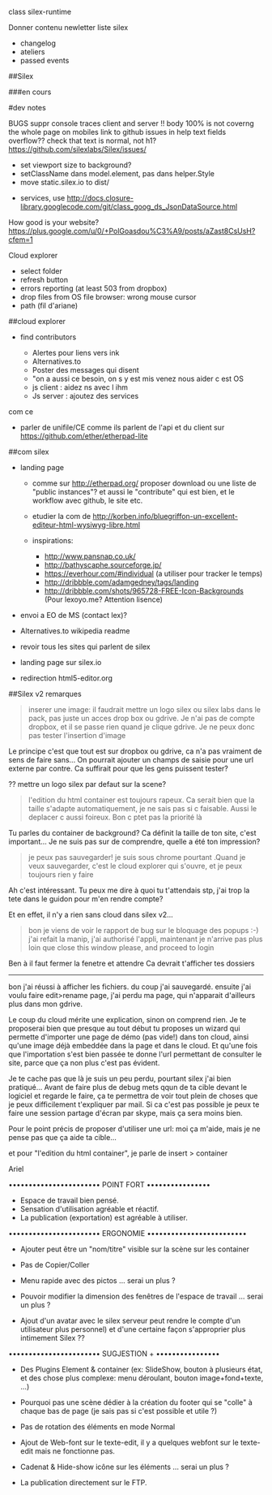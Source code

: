 

class silex-runtime


Donner contenu newletter liste silex
- changelog
- ateliers
- passed events

##Silex

###en cours

#dev notes

BUGS
suppr console traces client and server
!! body 100% is not coverng the whole page on mobiles
link to github issues in help
text fields overflow?? check that text is normal, not h1?
https://github.com/silexlabs/Silex/issues/
* set viewport size to background?
* setClassName dans model.element, pas dans helper.Style
* move static.silex.io to dist/
- services, use http://docs.closure-library.googlecode.com/git/class_goog_ds_JsonDataSource.html

How good is your website?
https://plus.google.com/u/0/+PolGoasdou%C3%A9/posts/aZast8CsUsH?cfem=1


Cloud explorer
* select folder
* refresh button
* errors reporting (at least 503 from dropbox)
* drop files from OS file browser: wrong mouse cursor
* path (fil d'ariane)




##cloud explorer

* find contributors

  * Alertes pour liens vers ink
  * Alternatives.to
  * Poster des messages qui disent
  * "on a aussi ce besoin, on s y est mis venez nous aider c est OS
  * js client : aidez ns avec l ihm
  * Js server : ajoutez des services

com ce

* parler de unifile/CE comme ils parlent de l'api et du client sur https://github.com/ether/etherpad-lite


##com silex

* landing page

  * comme sur http://etherpad.org/ proposer download ou une liste de "public instances"? et aussi le "contribute" qui est bien, et le workflow avec github, le site etc.
  * etudier la com de http://korben.info/bluegriffon-un-excellent-editeur-html-wysiwyg-libre.html
  * inspirations:

    * http://www.pansnap.co.uk/
    * http://bathyscaphe.sourceforge.jp/
    * https://everhour.com/#individual (a utiliser pour tracker le temps)
    * http://dribbble.com/adamgedney/tags/landing
    * http://dribbble.com/shots/965728-FREE-Icon-Backgrounds (Pour lexoyo.me? Attention lisence)


* envoi a EO de MS (contact lex)?
* Alternatives.to wikipedia readme
* revoir tous les sites qui parlent de silex
* landing page sur silex.io
* redirection html5-editor.org


##Silex v2 remarques

> inserer une image: il faudrait mettre un logo silex ou silex labs dans le pack, pas juste un acces drop box ou gdrive. Je n'ai pas de compte dropbox, et il se passe rien quand je clique gdrive. Je ne peux donc pas tester l'insertion d'image

Le principe c'est que tout est sur dropbox ou gdrive, ca n'a pas vraiment de sens de faire sans... On pourrait ajouter un champs de saisie pour une url externe par contre. Ca suffirait pour que les gens puissent tester?

?? mettre un logo silex par defaut sur la scene?

> l'edition du html container est toujours rapeux. Ca serait bien que la taille s'adapte automatiquement, je ne sais pas si c faisable. Aussi le deplacer c aussi foireux. Bon c ptet pas la priorité là

Tu parles du container de background?
Ca définit la taille de ton site, c'est important... Je ne suis pas sur de comprendre, quelle a été ton impression?

> je peux pas sauvegarder! je suis sous chrome pourtant .Quand je veux sauvegarder, c'est le cloud explorer qui s'ouvre, et je peux toujours rien y faire

Ah c'est intéressant. Tu peux me dire à quoi tu t'attendais stp, j'ai trop la tete dans le guidon pour m'en rendre compte?

Et en effet, il n'y a rien sans cloud dans silex v2...


> bon je viens de voir le rapport de bug sur le bloquage des popups :-)
> j'ai refait la manip, j'ai authorisé l'appli, maintenant je n'arrive pas plus loin que close this window please, and proceed to login

Ben à il faut fermer la fenetre et attendre
Ca devrait t'afficher tes dossiers

------------------------------

bon j'ai réussi à afficher les fichiers. du coup j'ai sauvegardé. ensuite j'ai voulu faire edit>rename page, j'ai perdu ma page, qui n'apparait d'ailleurs plus dans mon gdrive.

Le coup du cloud mérite une explication, sinon on comprend rien. Je te proposerai bien que presque au tout début tu proposes un wizard qui permette d'importer une page de démo (pas vide!) dans ton cloud, ainsi qu'une image déjà embeddée dans la page et dans le cloud. Et qu'une fois que l'importation s'est bien passée te donne l'url permettant de consulter le site, parce que ça non plus c'est pas évident.

Je te cache pas que là je suis un peu perdu, pourtant silex j'ai bien pratiqué... Avant de faire plus de debug mets qqun de ta cible devant le logiciel et regarde le faire, ça te permettra de voir tout plein de choses que je peux difficilement t'expliquer par mail. Si ca c'est pas possible je peux te faire une session partage d'écran par skype, mais ça sera moins bien.

Pour le point précis de proposer d'utiliser une url: moi ça m'aide, mais je ne pense pas que ça aide ta cible...

et pour "l'edition du html container", je parle de insert > container

Ariel



••••••••••••••••••••••• POINT FORT ••••••••••••••••

- Espace de travail bien pensé.
- Sensation d'utilisation agréable et réactif.
- La publication (exportation) est agréable à utiliser.



••••••••••••••••••••••• ERGONOMIE •••••••••••••••••••••••••


- Ajouter peut être un "nom/titre" visible sur la scène sur les container

- Pas de Copier/Coller

- Menu rapide avec des pictos … serai un plus ?

- Pouvoir modifier la dimension des fenêtres de l'espace de travail … serai un plus ?

- Ajout d'un avatar avec le silex serveur peut rendre le compte d'un utilisateur plus personnel) et d'une certaine façon s'approprier plus intimement Silex ??



••••••••••••••••••••••• SUGJESTION + ••••••••••••••••

- Des Plugins Element & container (ex: SlideShow, bouton à plusieurs état, et des chose plus complexe: menu déroulant, bouton image+fond+texte, ...)

- Pourquoi pas une scène dédier à la création du footer qui se "colle" à chaque bas de page (je sais pas si c'est possible et utile ?)

- Pas de rotation des éléments en mode Normal

- Ajout de Web-font sur le texte-edit, il y a quelques webfont sur le texte-edit mais ne fonctionne pas.

- Cadenat & Hide-show icône sur les éléments … serai un plus ?

- La publication directement sur le FTP.




